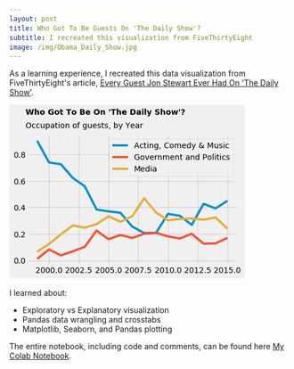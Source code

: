 ```yaml
---
layout: post
title: Who Got To Be Guests On 'The Daily Show'?
subtitle: I recreated this visualization from FiveThirtyEight
image: /img/Obama_Daily_Show.jpg
---
```


As a learning experience, I recreated this data visualization from FiveThirtyEight's article, [Every Guest Jon Stewart Ever Had On ‘The Daily Show’](https://fivethirtyeight.com/features/every-guest-jon-stewart-ever-had-on-the-daily-show/).

![](/img/my538.png)

I learned about: 
- Exploratory vs Explanatory visualization
- Pandas data wrangling and crosstabs
- Matplotlib, Seaborn, and Pandas plotting

The entire notebook, including code and comments, can be found here [My Colab Notebook]('https://colab.research.google.com/drive/1xpLPdS5h3tcNu5Dv2igSl3nvvLWciMDK').
